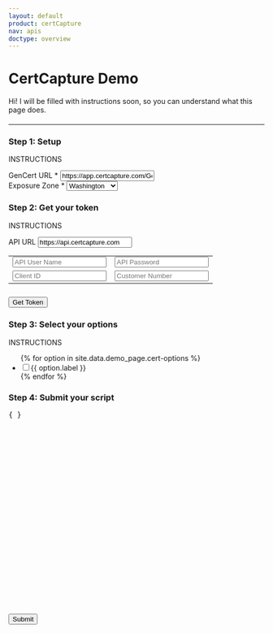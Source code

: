 ```yaml
---
layout: default
product: certCapture
nav: apis
doctype: overview
---
```

<script language="php" src="">
    // TODO: translate to JS
    // TODO: move to diff file
        $ch = curl_init();
        curl_setopt($ch, CURLOPT_URL, "https://beta-api.certcapture.com/v2/states");
        curl_setopt($ch, CURLOPT_RETURNTRANSFER, TRUE);
        curl_setopt($ch, CURLOPT_HEADER, FALSE);
        curl_setopt ($ch, CURLOPT_SSL_VERIFYHOST, 0);
        curl_setopt ($ch, CURLOPT_SSL_VERIFYPEER, 0);
        curl_setopt($ch, CURLOPT_HTTPHEADER, array(
        "x-client-id: 444",
        "Authorization: Basic " . base64_encode('api-test:api-test'),
        ));
        $response = curl_exec($ch);
        $response = json_decode($response);
        $exposure_zones = $response->data;
        curl_close($ch);

    // TODO: translate to JS
    // TODO: move to diff file
    function callapi() {
        $headers = apache_request_headers();
        $ch = curl_init();
        curl_setopt($ch, CURLOPT_URL, $headers['api-url']);
        curl_setopt($ch, CURLOPT_RETURNTRANSFER, TRUE);
        curl_setopt($ch, CURLOPT_HEADER, FALSE);
        curl_setopt($ch, CURLOPT_POST, TRUE);
        curl_setopt($ch, CURLOPT_VERBOSE, true);
        curl_setopt($ch, CURLOPT_SSL_VERIFYPEER, 0);
    
        curl_setopt($ch, CURLOPT_HTTPHEADER, array(
            "x-client-id: " . $headers['x-client-id'],
            "x-customer-number: " . $headers['x-customer-number'],        
            "Authorization: Basic " . base64_encode( $headers['api-user'] . ":" . $headers['api-password'] ),
            "Content-Length: 0"
        ));
    
        $response = curl_exec($ch);
        curl_close($ch);
        echo $response
    } 
</script>
<script language="javascript">
    function init_api()
{

    if ( document.getElementById( 'gencert_url' ).value == "" ) {
        alert( 'Enter a GenCert URL.' );
        return;
    }

    var sel  = document.getElementById( "set_zone" );
    var zone = sel.options[ sel.selectedIndex ].text;
    var form_element = document.getElementById( 'form_container' );
    form_element.className = "";
    var randomString = Math.random().toString(36).substring(7);

    if ( document.getElementById( 'client_id' ).value != "" ) {

        if ( document.getElementById( 'key' ).value == "" ) {
            alert( 'Enter a gencert key.' );
            return;
        }

        if ( document.getElementById( 'customer_number' ).value == "" ) {
            alert( 'Enter a customer number.' );
            return;
        }

        var script = document.createElement( 'script' );
        script.onload = function () {

            GenCert.init(form_element,
                {
                    customer_number: document.getElementById( 'customer_number' ).value,
                    ship_zone: zone
                });
            set_options();

        };
        script.src = document.getElementById( 'gencert_url' ).value + "/Gencert2/js?cid=" + document.getElementById( 'client_id' ).value + "&key=" + document.getElementById( 'key' ).value+'&'+randomString;
        document.head.appendChild( script );
    }
    else if ( document.getElementById( 'token' ).value != "" ) {
        var script = document.createElement( 'script' );
        script.onload = function () {

            GenCert.init(form_element,
                {
                    token: document.getElementById( 'token' ).value,
                    ship_zone: zone
                });
            set_options();

        };
        script.src = document.getElementById( 'gencert_url' ).value + "/Gencert2/js"+'&'+randomString;
        document.head.appendChild( script );
    }
    else {
        alert( 'Please provide some information to get started.' );
    }

    function set_options() {
        GenCert.__setOption( 'edit_purchaser', document.getElementById( 'edit_purchaser' ).checked );
        GenCert.__setOption( 'show_files', document.getElementById( 'show_files' ).checked );
        GenCert.__setOption( 'submit_to_stack', document.getElementById( 'submit_to_stack' ).checked );
        GenCert.__setOption( 'preview', document.getElementById( 'preview' ).checked );
        GenCert.__setOption( 'upload_only', document.getElementById( 'upload_only' ).checked );
        GenCert.__setOption( 'fill_only', document.getElementById( 'fill_only' ).checked );
        GenCert.__setOption( 'customer_list', document.getElementById( 'customer_list' ).checked );
        GenCert.__setOption( 'append_barcode', document.getElementById( 'append_barcode' ).checked );
        GenCert.__setOption( 'upload_form_unavailable', document.getElementById( 'upload_form_unavailable' ).checked );

        GenCert.show();
        document.getElementById( 'gencert_test' ).style.display = 'none';
        document.getElementById( 'divider' ).style.display = 'none';
        document.getElementById( 'script_test' ).style.display = 'none';
    }
}

function init_script() {

    if ( document.getElementById( 'gencert_url_script' ).value == "" ) {
        alert( 'Enter a GenCert URL.' );
        return;
    }

    if ( document.getElementById( 'sample_script' ).value == "" ) {
        alert( 'Enter some valid javascript.' );
        return;
    }

    var script = document.createElement( 'script') ;
    script.onload = function () {
      
        try {
            eval( document.getElementById( 'sample_script' ).value );
        } 
        catch ( e ) {
            if ( e instanceof SyntaxError ) {
                alert( e.message );
            }
        }
        document.getElementById( 'gencert_test' ).style.display = 'none';
        document.getElementById( 'divider' ).style.display      = 'none';
        document.getElementById( 'script_test' ).style.display  = 'none';
        
    };
    
    // TODO: add random string to end
    script.src = document.getElementById( 'gencert_url_script' ).value + "/Gencert2/js";
    document.head.appendChild( script );
}

    function get_token() {

    if ( document.getElementById( 'api_url' ).value == "" ||  
         document.getElementById( 'api_user' ).value == "" || 
         document.getElementById( 'api_password' ).value == "" || 
         document.getElementById( 'token_client_id' ).value == "" || 
         document.getElementById( 'token_customer_number' ).value == "" ) {
             alert( 'You must provide all values to retrieve a token.' );
             return;
    }
  
    var xmlhttp = new XMLHttpRequest();
    xmlhttp.onreadystatechange = function() {
        if ( xmlhttp.readyState == XMLHttpRequest.DONE ) {
            if ( xmlhttp.status == 200 && xmlhttp.responseText !== "" ) {


                var response = JSON.parse( xmlhttp.responseText );
                if ( response.success == false ) {
                    alert( response.error );
                }
                else {
                    alert( 'Token successfully generated.' );
                    document.getElementById( "token" ).value = response.response.token;
                }
            }
            else  {
                alert( 'Failed to generate a token.' );
            }
        }
    };

    xmlhttp.open( "POST", callapi(), true );
    xmlhttp.setRequestHeader( 'api-url', document.getElementById('api_url').value + '/v2/auth/get-token' );
    xmlhttp.setRequestHeader( 'x-customer-number', document.getElementById('token_customer_number').value );
    xmlhttp.setRequestHeader( 'x-client-id', document.getElementById('token_client_id').value );
    xmlhttp.setRequestHeader( 'api-user', document.getElementById('api_user').value );
    xmlhttp.setRequestHeader( 'api-password', document.getElementById('api_password').value );
    xmlhttp.send();
}
</script>
<h1>CertCapture Demo</h1>
<!-- TODO: instructions -->
<p>Hi! I will be filled with instructions soon, so you can understand what this page does.</p>
<div id="gencert_test" class="">
    <hr style="margin: 20px 0px 20px 0px" id="divider">
    <!-- V3 section -->
    <div class="row">
        <div class="col-md-5">
            <h3>Step 1: Setup</h3>
            <p>INSTRUCTIONS</p>
            <div class="">
                <label style="display: block;">
                    GenCert URL *
                    <input id="gencert_url_script" value="https://app.certcapture.com/Gencert2/js" placeholder="https://app.certcapture.com/Gencert2/js" type="text">
                </label>
                <!-- TODO: fill with US states -->
                <label>Exposure Zone *
                    <select id="set_zone">
                        <option value="Washington">Washington</option>
                        <option value="RhodeIsland">Rhode Island</option>
                    </select>
                </label>
            </div> 
            <h3>Step 2: Get your token</h3>
            <p>INSTRUCTIONS</p>
            <table>
                <tr>
                    <label>API URL
                    <input id="api_url" class=" " placeholder="API URL" placeholder="https://api.certcapture.com" value="https://api.certcapture.com" type="text"></label>
                </tr>
                <tr>
                    <td><input id="api_user" class="" placeholder="API User Name" type="text"></td>
                    <td><input id="api_password" class="" placeholder="API Password" type="password"></td> 
                </tr>
                <tr>
                    <td><input id="token_client_id" class="" placeholder="Client ID" type="text"></td>
                    <td><input id="token_customer_number" class="" placeholder="Customer Number" type="text"></td>
                </tr>
            </table>
            <!-- TODO: works -->
            <!-- TODO: populate submit script -->
            <button class="btn btn-primary" style="margin-top: 10px;" onclick="get_token()">Get Token</button>
            <!-- option -->
            <!-- TODO: make data file, do for loop for this -->
            <!-- TODO: populates script when clicked -->
            <h3>Step 3: Select your options</h3>
            <!-- TODO: fill in instructions -->
            <p>INSTRUCTIONS</p>
            <div class="" style="">
                <ul id="test_options">
                    {% for option in site.data.demo_page.cert-options %}
                        <li>
                            <label>
                                <input type='checkbox' id="{{ option.id }}">{{ option.label }}
                            </label>
                        </li>
                    {% endfor %}
                </ul>
            </div>
        </div>
        <!-- response output -->
        <!-- TODO: automagically updated token-->
        <!-- TODO: allow user to input token; see createTransaction pg -->
        <!-- TODO: pretty script -->
        <div class="col-md-7">
            <h3 style="">Step 4: Submit your script</h3>
            <div id="script_test" class="  ">
                <div id="sample_script" class="code-snippet respScroll api-console-output" style="height: 400px;max-width: 800px;">
                    <div class="loading-pulse" style="display: none;"></div>
                    <pre id="demo-console-output" style="">{ }</pre>
                </div>
                <button class="btn btn-primary" id="gencert2_button" onclick="init_script();">Submit</button>
            </div>
        </div>
    </div>
    <!-- end row -->
</div>
<!-- end container -->

<!-- Form ouput -->
<div id="form_parent_container">
    <div id="form_parent" style="display:none"></div>
</div>
